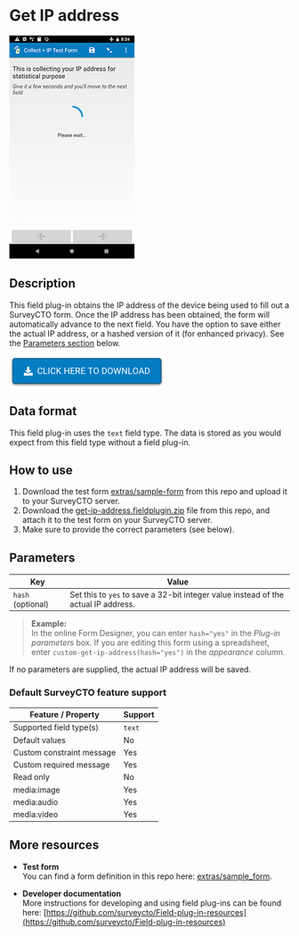 # Get IP address

![get-ip-address field plug-in](extras/get-ip-address.jpg)

## Description

This field plug-in obtains the IP address of the device being used to fill out a SurveyCTO form. Once the IP address has been obtained, the form will automatically advance to the next field. You have the option to save either the actual IP address, or a hashed version of it (for enhanced privacy). See the [Parameters section](#parameters) below.

[![Download now](extras/download-button.png)](https://github.com/surveycto/get-ip-address/raw/master/get-ip-address.fieldplugin.zip)

## Data format

This field plug-in uses the `text` field type. The data is stored as you would expect from this field type without a field plug-in.

## How to use

1. Download the test form [extras/sample-form](https://github.com/surveycto/get-ip-address/raw/master/extras/sample_form/get_ip_address_sample.xlsx) from this repo and upload it to your SurveyCTO server.
1. Download the [get-ip-address.fieldplugin.zip](https://github.com/surveycto/get-ip-address/raw/master/get-ip-address.fieldplugin.zip) file from this repo, and attach it to the test form on your SurveyCTO server.
1. Make sure to provide the correct parameters (see below).

## Parameters

| **Key** | **Value** |
| --- | --- |
| `hash` (optional) | Set this to `yes` to save a 32-bit integer value instead of the actual IP address. |

> **Example:**  
> In the online Form Designer, you can enter `hash="yes"` in the *Plug-in parameters* box. If you are editing this form using a spreadsheet, enter `custom-get-ip-address(hash="yes")` in the *appearance* column.

If no parameters are supplied, the actual IP address will be saved.

### Default SurveyCTO feature support

| Feature / Property | Support |
| --- | --- |
| Supported field type(s) | `text`|
| Default values | No |
| Custom constraint message | Yes |
| Custom required message | Yes |
| Read only | No |
| media:image | Yes |
| media:audio | Yes |
| media:video | Yes |

## More resources

* **Test form**  
You can find a form definition in this repo here: [extras/sample_form](https://github.com/surveycto/get_ip_address/tree/master/extras/sample_form).

* **Developer documentation**  
More instructions for developing and using field plug-ins can be found here: [https://github.com/surveycto/Field-plug-in-resources](https://github.com/surveycto/Field-plug-in-resources)

